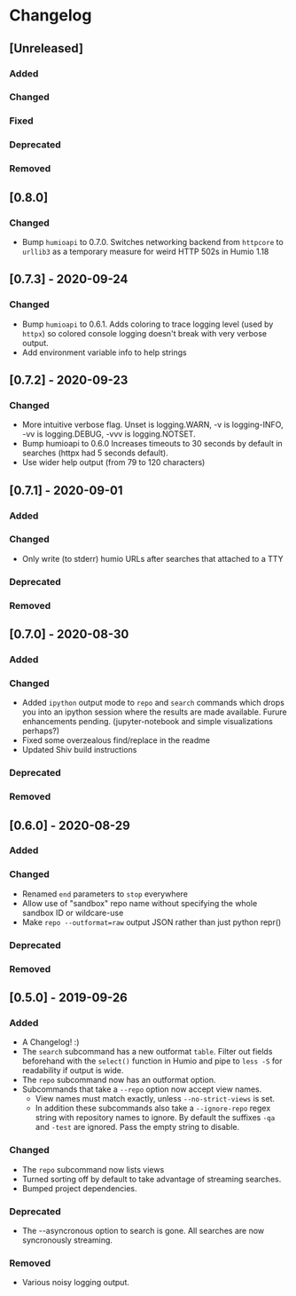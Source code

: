 # Changelog

## [Unreleased]

### Added

### Changed

### Fixed

### Deprecated

### Removed

## [0.8.0]

### Changed

- Bump `humioapi` to 0.7.0. Switches networking backend from `httpcore` to `urllib3` as a temporary measure for weird HTTP 502s in Humio 1.18


## [0.7.3] - 2020-09-24

### Changed

- Bump `humioapi` to 0.6.1. Adds coloring to trace logging level (used by `httpx`) so colored console logging doesn't break with very verbose output.
- Add environment variable info to help strings


## [0.7.2] - 2020-09-23

### Changed

- More intuitive verbose flag. Unset is logging.WARN, -v is logging-INFO, -vv is logging.DEBUG, -vvv is logging.NOTSET.
- Bump humioapi to 0.6.0 Increases timeouts to 30 seconds by default in searches (httpx had 5 seconds default).
- Use wider help output (from 79 to 120 characters)


## [0.7.1] - 2020-09-01

### Added

### Changed

- Only write (to stderr) humio URLs after searches that attached to a TTY

### Deprecated

### Removed


## [0.7.0] - 2020-08-30

### Added

### Changed

- Added `ipython` output mode to `repo` and `search` commands which drops you into an ipython session where the results are made available. Furure enhancements pending. (jupyter-notebook and simple visualizations perhaps?)
- Fixed some overzealous find/replace in the readme
- Updated Shiv build instructions

### Deprecated

### Removed


## [0.6.0] - 2020-08-29

### Added

### Changed

- Renamed `end` parameters to `stop` everywhere
- Allow use of "sandbox" repo name without specifying the whole sandbox ID or wildcare-use
- Make `repo --outformat=raw` output JSON rather than just python repr()

### Deprecated

### Removed


## [0.5.0] - 2019-09-26

### Added

- A Changelog! :)
- The `search` subcommand has a new outformat `table`. Filter out fields beforehand with the `select()` function in Humio and pipe to `less -S` for readability if output is wide.
- The `repo` subcommand now has an outformat option.
- Subcommands that take a `--repo` option now accept view names.
  - View names must match exactly, unless `--no-strict-views` is set.
  - In addition these subcommands also take a `--ignore-repo` regex string with repository names to ignore. By default the suffixes `-qa` and `-test` are ignored. Pass the empty string to disable.

### Changed

- The `repo` subcommand now lists views
- Turned sorting off by default to take advantage of streaming searches.
- Bumped project dependencies.

### Deprecated

- The --asyncronous option to search is gone. All searches are now syncronously streaming.

### Removed

- Various noisy logging output.
